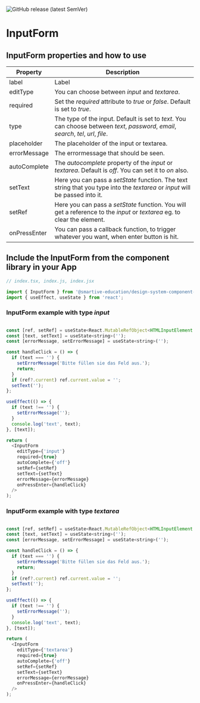 ![GitHub release (latest SemVer)](https://img.shields.io/github/v/release/smartive-education/design-system-component-library-yeahyeahyeah)
# InputForm
## InputForm properties and how to use
| Property|Description|
|-|-|
|label|Label|
|editType|You can choose between *input* and *textarea*.|
|required|Set the *required* attribute to *true* or *false*. Default is set to *true*.|
|type|The type of the input. Default is set to *text*. You can choose between *text*, *password*, *email*, *search*, *tel*, *url*, *file*.|
|placeholder|The placeholder of the input or textarea.|
|errorMessage|The errormessage that should be seen.|
|autoComplete|The *autocomplete* property of the *input* or *textarea*. Default is *off*. You can set it to *on* also.|
|setText|Here you can pass a *setState* function. The text string that you type into the *textarea* or *input* will be passed into it.|
|setRef|Here you can pass a *setState* function. You will get a reference to the *input* or *textarea* eg. to clear the element.|
|onPressEnter|You can pass a callback function, to trigger whatever you want, when enter button is hit.|

## Include the InputForm from the component library in your App

```js
// index.tsx, index.js, index.jsx

import { InputForm } from '@smartive-education/design-system-component-library-yeahyeahyeah';
import { useEffect, useState } from 'react';

```

### InputForm example with type *input*

```js

const [ref, setRef] = useState<React.MutableRefObject<HTMLInputElement | HTMLTextAreaElement | null> | null>(null);
const [text, setText] = useState<string>('');
const [errorMessage, setErrorMessage] = useState<string>('');

const handleClick = () => {
  if (text === '') {
    setErrorMessage('Bitte füllen sie das Feld aus.');
    return;
  }
  if (ref?.current) ref.current.value = '';
  setText('');
};

useEffect(() => {
  if (text !== '') {
    setErrorMessage('');
  }
  console.log('text', text);
}, [text]);

return (
  <InputForm
    editType={'input'}
    required={true}
    autoComplete={'off'}
    setRef={setRef}
    setText={setText}
    errorMessage={errorMessage}
    onPressEnter={handleClick}
  />
);

```

### InputForm example with type *textarea*

```js

const [ref, setRef] = useState<React.MutableRefObject<HTMLInputElement | HTMLTextAreaElement | null> | null>(null);
const [text, setText] = useState<string>('');
const [errorMessage, setErrorMessage] = useState<string>('');

const handleClick = () => {
  if (text === '') {
    setErrorMessage('Bitte füllen sie das Feld aus.');
    return;
  }
  if (ref?.current) ref.current.value = '';
  setText('');
};

useEffect(() => {
  if (text !== '') {
    setErrorMessage('');
  }
  console.log('text', text);
}, [text]);

return (
  <InputForm
    editType={'textarea'}
    required={true}
    autoComplete={'off'}
    setRef={setRef}
    setText={setText}
    errorMessage={errorMessage}
    onPressEnter={handleClick}
  />
);

```